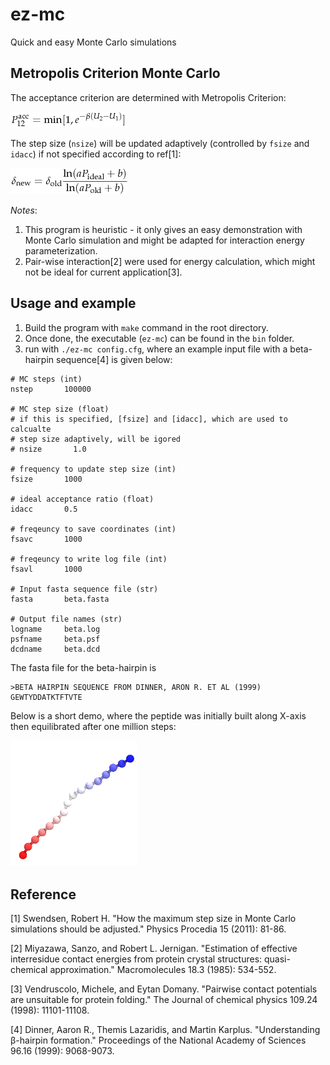 # ez-mc
Quick and easy Monte Carlo simulations

## Metropolis Criterion Monte Carlo
The acceptance criterion are determined with Metropolis Criterion:

<img src="demo/eqn/eqn1.png"/>


The step size (`nsize`) will be updated adaptively (controlled by `fsize` and `idacc`) if not specified according to ref[1]:

<img src="demo/eqn/eqn2.png"/>

*Notes*:
1. This program is heuristic - it only gives an easy demonstration with Monte Carlo simulation and might be adapted for interaction energy parameterization.
2. Pair-wise interaction[2] were used for energy calculation, which might not be ideal for current application[3].

## Usage and example
1. Build the program with `make` command in the root directory.
2. Once done, the executable (`ez-mc`) can be found in the `bin` folder. 
3. run with `./ez-mc config.cfg`, where an example input file with a beta-hairpin sequence[4] is given below:
```
# MC steps (int)
nstep       100000

# MC step size (float)
# if this is specified, [fsize] and [idacc], which are used to calcualte 
# step size adaptively, will be igored
# nsize       1.0

# frequency to update step size (int)
fsize       1000

# ideal acceptance ratio (float)
idacc       0.5

# freqeuncy to save coordinates (int)
fsavc       1000

# freqeuncy to write log file (int)
fsavl       1000

# Input fasta sequence file (str)
fasta       beta.fasta

# Output file names (str)
logname     beta.log
psfname     beta.psf
dcdname     beta.dcd
```

The fasta file for the beta-hairpin is 
```
>BETA HAIRPIN SEQUENCE FROM DINNER, ARON R. ET AL (1999)
GEWTYDDATKTFTVTE
```

Below is a short demo, where the peptide was initially built along X-axis then equilibrated after one million steps:

<img src="demo/beta.gif" width="40%" hight="40%"/>

## Reference
[1] Swendsen, Robert H. "How the maximum step size in Monte Carlo simulations should be adjusted." Physics Procedia 15 (2011): 81-86.

[2] Miyazawa, Sanzo, and Robert L. Jernigan. "Estimation of effective interresidue contact energies from protein crystal structures: quasi-chemical approximation." Macromolecules 18.3 (1985): 534-552.

[3] Vendruscolo, Michele, and Eytan Domany. "Pairwise contact potentials are unsuitable for protein folding." The Journal of chemical physics 109.24 (1998): 11101-11108.

[4] Dinner, Aaron R., Themis Lazaridis, and Martin Karplus. "Understanding β-hairpin formation." Proceedings of the National Academy of Sciences 96.16 (1999): 9068-9073.